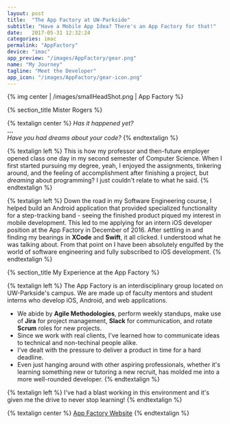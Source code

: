 ```yaml
---
layout: post
title:  "The App Factory at UW-Parkside"
subtitle: "Have a Mobile App Idea? There's an App Factory for that!"
date:   2017-05-31 12:32:24
categories: imac
permalink: "AppFactory"
device: "imac"
app_preview: "/images/AppFactory/gear.png"
name: "My Journey"
tagline: "Meet the Developer"
app_icon: "/images/AppFactory/gear-icon.png"
---
```

{% img center | /images/smallHeadShot.png | App Factory %}

{% section_title Mister Rogers %}

{% textalign center %}
*Has it happened yet?*  
**...**  
*Have you had dreams about your code?*
{% endtextalign %}

{% textalign left %}
This is how my professor and then-future employer opened class one day in my second semester of Computer Science. When I first started pursuing my degree, yeah, I enjoyed the assignments, tinkering around, and the feeling of accomplishment after finishing a project, but *dreaming* about programming? I just couldn't relate to what he said.
{% endtextalign %}

{% textalign left %}
Down the road in my Software Engineering course, I helped build an Android application that provided specialized functionality for a step-tracking band - seeing the finished product piqued my interest in mobile development. This led to me applying for an intern iOS developer position at the App Factory in December of 2016. After settling in and finding my bearings in **XCode** and **Swift**, it all clicked. I understood what he was talking about. From that point on I have been absolutely engulfed by the world of software engineering and fully subscribed to iOS development. 
{% endtextalign %}

{% section_title My Experience at the App Factory %}

{% textalign left %}
The App Factory is an interdisciplinary group located on UW-Parkside's campus. We are made up of faculty mentors and student interns who develop iOS, Android, and web applications.  
* We abide by **Agile Methodologies**, perform weekly standups, make use of **Jira** for project management, **Slack** for communication, and rotate **Scrum** roles for new projects.  
* Since we work with real clients, I've learned how to communicate ideas to technical and non-techinal people alike.  
* I've dealt with the pressure to deliver a product in time for a hard deadline.  
* Even just hanging around with other aspiring professionals, whether it's learning something new or tutoring a new recruit, has molded me into a more well-rounded developer.
{% endtextalign %}

{% textalign left %}
I've had a blast working in this environment and it's given me the drive to never stop learning! 
{% endtextalign %}

{% textalign center %}
[App Factory Website](http://www.appfactoryuwp.com "http://www.appfactoryuwp.com")
{% endtextalign %}



